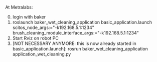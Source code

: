 At Metralabs:

0. login with baker
1. roslaunch baker_wet_cleaning_application basic_application.launch scitos_node_args:="-k192.168.5.1:1234" brush_cleaning_module_interface_args:="-k192.168.5.1:1234"
2. Start Rviz on robot PC
3. [NOT NECESSARY ANYMORE: this is now already started in basic_application.launch]: rosrun baker_wet_cleaning_application application_wet_cleaning.py
